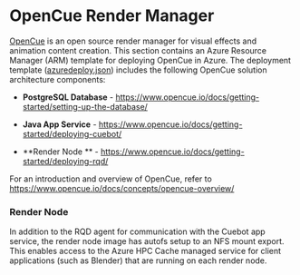 # OpenCue Render Manager

<a href="http://www.opencue.io">OpenCue</a> is an open source render manager for visual effects and animation content creation. This section contains an Azure Resource Manager (ARM) template for deploying OpenCue in Azure. The deployment template (<a href="http://github.com/Azure/Avere/blob/master/src/tutorials/opencue/azuredeploy.json">azuredeploy.json</a>) includes the following OpenCue solution architecture components:

* **PostgreSQL Database** - https://www.opencue.io/docs/getting-started/setting-up-the-database/

* **Java App Service** - https://www.opencue.io/docs/getting-started/deploying-cuebot/

* **Render Node ** - https://www.opencue.io/docs/getting-started/deploying-rqd/

For an introduction and overview of OpenCue, refer to https://www.opencue.io/docs/concepts/opencue-overview/

### Render Node

In addition to the RQD agent for communication with the Cuebot app service, the render node image has autofs setup to an NFS mount export. This enables access to the Azure HPC Cache managed service for client applications (such as Blender) that are running on each render node.
